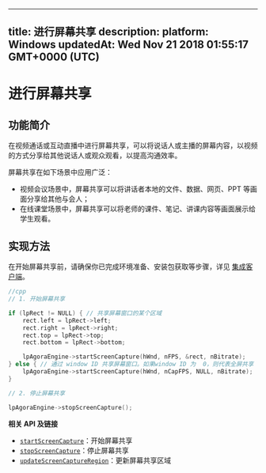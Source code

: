 
---
title: 进行屏幕共享
description: 
platform: Windows
updatedAt: Wed Nov 21 2018 01:55:17 GMT+0000 (UTC)
---
# 进行屏幕共享
## 功能简介
在视频通话或互动直播中进行屏幕共享，可以将说话人或主播的屏幕内容，以视频的方式分享给其他说话人或观众观看，以提高沟通效率。

屏幕共享在如下场景中应用广泛：

- 视频会议场景中，屏幕共享可以将讲话者本地的文件、数据、网页、PPT 等画面分享给其他与会人；
- 在线课堂场景中，屏幕共享可以将老师的课件、笔记、讲课内容等画面展示给学生观看。

## 实现方法
在开始屏幕共享前，请确保你已完成环境准备、安装包获取等步骤，详见 [集成客户端](../../cn/Interactive%20Broadcast/windows_video.md)。

```cpp
//cpp
// 1. 开始屏幕共享

if (lpRect != NULL) { // 共享屏幕窗口的某个区域
	rect.left = lpRect->left;
	rect.right = lpRect->right;
	rect.top = lpRect->top;
	rect.bottom = lpRect->bottom;

	lpAgoraEngine->startScreenCapture(hWnd, nFPS, &rect, nBitrate);
} else { // 通过 window ID 共享屏幕窗口。如果window ID 为  0，则代表全屏共享
	lpAgoraEngine->startScreenCapture(hWnd, nCapFPS, NULL, nBitrate);
}

// 2. 停止屏幕共享

lpAgoraEngine->stopScreenCapture();
```

**相关 API 及链接**
* [`startScreenCapture`](https://docs.agora.io/cn/Interactive%20Broadcast/API%20Reference/cpp/classagora_1_1rtc_1_1_i_rtc_engine.html#af71935ad435402f776bcfc2be3cf687f)：开始屏幕共享
* [`stopScreenCapture`](https://docs.agora.io/cn/Interactive%20Broadcast/API%20Reference/cpp/classagora_1_1rtc_1_1_i_rtc_engine.html#a77412ab7c8653289a28212e60bd00673)：停止屏幕共享
* [`updateScreenCaptureRegion`](https://docs.agora.io/cn/Interactive%20Broadcast/API%20Reference/cpp/classagora_1_1rtc_1_1_i_rtc_engine.html#a99ce13ce3b9b2c65e5ec35b9861b56e3)：更新屏幕共享区域

